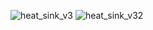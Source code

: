 ![heat_sink_v3](https://user-images.githubusercontent.com/110358483/214162684-3fb3cb17-6658-422b-9d22-a304038c40de.png)
![heat_sink_v32](https://user-images.githubusercontent.com/110358483/214162741-d57ffbbc-e3c4-482c-a998-15a59fa9df1f.png)
